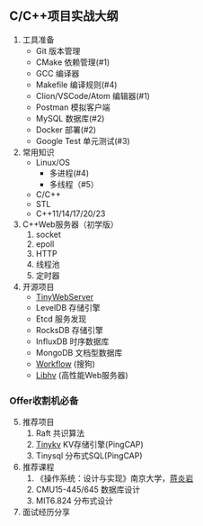 ## C/C++项目实战大纲
1. 工具准备
    - Git 版本管理
    - CMake 依赖管理(#1)
    - GCC 编译器
    - Makefile 编译规则(#4)
    - Clion/VSCode/Atom 编辑器(#1)
    - Postman 模拟客户端
    - MySQL 数据库(#2)
    - Docker 部署(#2)
    - Google Test 单元测试(#3)
2. 常用知识
    - Linux/OS
      - 多进程(#4)
      - 多线程（#5）
    - C/C++
    - STL
    - C++11/14/17/20/23
3. C++Web服务器（初学版）
      1. socket
      2. epoll
      3. HTTP
      4. 线程池
      5. 定时器
4. 开源项目
    - [TinyWebServer](https://github.com/qinguoyi/TinyWebServer)
    - LevelDB 存储引擎
    - Etcd 服务发现
    - RocksDB 存储引擎
    - InfluxDB 时序数据库
    - MongoDB 文档型数据库
    - [Workflow](https://github.com/sogou/workflow) (搜狗)
    - [Libhv](https://github.com/ithewei/libhv) (高性能Web服务器)
### Offer收割机必备
5. 推荐项目
    1. Raft 共识算法
    2. [Tinykv](https://github.com/talent-plan/tinykv) KV存储引擎(PingCAP)
    3. Tinysql 分布式SQL(PingCAP)
6. 推荐课程
    1. 《操作系统：设计与实现》南京大学，[蒋炎岩](https://www.bilibili.com/video/BV1Cm4y1d7Ur?spm_id_from=333.999.0.0&vd_source=e9f1ced96b267a4bc02ec41ca31d850a)
    2. CMU15-445/645 数据库设计
    3. MIT6.824  分布式设计
7. 面试经历分享